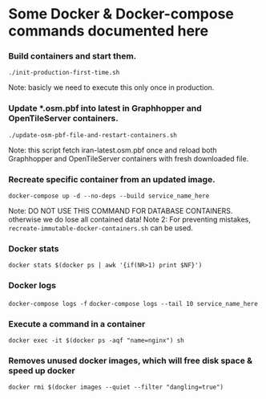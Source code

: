 Some Docker & Docker-compose commands documented here
=====================================================

### Build containers and start them.
`./init-production-first-time.sh`

Note: basicly we need to execute this only once in production.

### Update *.osm.pbf into latest in Graphhopper and OpenTileServer containers.
`./update-osm-pbf-file-and-restart-containers.sh`

Note: this script fetch iran-latest.osm.pbf once and reload both Graphhopper and OpenTileServer containers with fresh downloaded file.

### Recreate specific container from an updated image.
`docker-compose up -d --no-deps --build service_name_here`

Note: DO NOT USE THIS COMMAND FOR DATABASE CONTAINERS. otherwise we do lose all contained data!
Note 2: For preventing mistakes, `recreate-immutable-docker-containers.sh` can be used.

### Docker stats
`docker stats $(docker ps | awk '{if(NR>1) print $NF}')`

### Docker logs
`docker-compose logs -f`
`docker-compose logs --tail 10 service_name_here`

### Execute a command in a container
`docker exec -it $(docker ps -aqf "name=nginx") sh`

### Removes unused docker images, which will free disk space & speed up docker
`docker rmi $(docker images --quiet --filter "dangling=true")`

